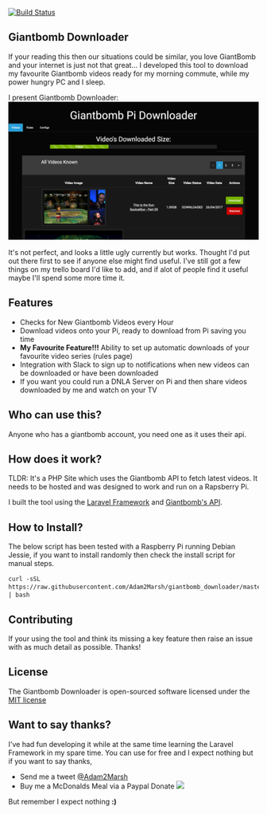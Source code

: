 [![Build Status](http://jenkins.adam2marsh.co.uk/job/giantbomb-downloader/badge/icon)](http://jenkins.adam2marsh.co.uk/job/giantbomb-downloader)

## Giantbomb Downloader

If your reading this then our situations could be similar, you love GiantBomb and your internet is just not that great... I developed this tool to download my favourite Giantbomb videos ready for my morning commute, while my power hungry PC and I sleep.

I present Giantbomb Downloader:
![Giantbomb Look](github_images/FrontPage.png)

It's not perfect, and looks a little ugly currently but works. Thought I'd put out there first to see if anyone else might find useful. I've still got a few things on my trello board I'd like to add, and if alot of people find it useful maybe I'll spend some more time it.

## Features
* Checks for New Giantbomb Videos every Hour
* Download videos onto your Pi, ready to download from Pi saving you time
* **My Favourite Feature!!!** Ability to set up automatic downloads of your favourite video series (rules page)
* Integration with Slack to sign up to notifications when new videos can be downloaded or have been downloaded
* If you want you could run a DNLA Server on Pi and then share videos downloaded by me and watch on your TV

## Who can use this?
Anyone who has a giantbomb account, you need one as it uses their api.

## How does it work?
TLDR: It's a PHP Site which uses the Giantbomb API to fetch latest videos. It needs to be hosted and was designed to work and run on a Rapsberry Pi.    

I built the tool using the [Laravel Framework](https://laravel.com/) and [Giantbomb's API](https://www.giantbomb.com/api/).

## How to Install?
The below script has been tested with a Raspberry Pi running Debian Jessie, if you want to install randomly then check the install script for manual steps. 
``` shell
curl -sSL https://raw.githubusercontent.com/Adam2Marsh/giantbomb_downloader/master/automated_install/gb_downloader_install.sh | bash
```

## Contributing
If your using the tool and think its missing a key feature then raise an issue with as much detail as possible. Thanks!

## License
The Giantbomb Downloader is open-sourced software licensed under the [MIT license](http://opensource.org/licenses/MIT)

## Want to say thanks?
I've had fun developing it while at the same time learning the Laravel Framework in my spare time. You can use for free and I expect nothing but if you want to say thanks,
 * Send me a tweet [@Adam2Marsh](https://twitter.com/Adam2Marsh)
 * Buy me a McDonalds Meal via a Paypal Donate [![](https://www.paypalobjects.com/en_GB/i/btn/btn_donate_LG.gif)](https://www.paypal.com/cgi-bin/webscr?cmd=_donations&business=RGEBE58NW4ZMA&lc=GB&item_name=Adam2Marsh&currency_code=GBP&bn=PP%2dDonationsBF%3abtn_donate_LG%2egif%3aNonHosted)
 
 But remember I expect nothing **:)**
